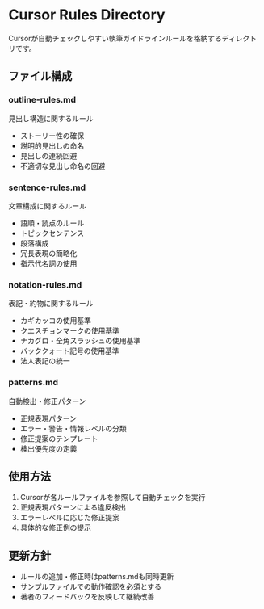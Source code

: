 # Cursor Rules Directory

Cursorが自動チェックしやすい執筆ガイドラインルールを格納するディレクトリです。

## ファイル構成

### outline-rules.md
見出し構造に関するルール
- ストーリー性の確保
- 説明的見出しの命名
- 見出しの連続回避
- 不適切な見出し命名の回避

### sentence-rules.md
文章構成に関するルール
- 語順・読点のルール
- トピックセンテンス
- 段落構成
- 冗長表現の簡略化
- 指示代名詞の使用

### notation-rules.md
表記・約物に関するルール
- カギカッコの使用基準
- クエスチョンマークの使用基準
- ナカグロ・全角スラッシュの使用基準
- バッククォート記号の使用基準
- 法人表記の統一

### patterns.md
自動検出・修正パターン
- 正規表現パターン
- エラー・警告・情報レベルの分類
- 修正提案のテンプレート
- 検出優先度の定義

## 使用方法

1. Cursorが各ルールファイルを参照して自動チェックを実行
2. 正規表現パターンによる違反検出
3. エラーレベルに応じた修正提案
4. 具体的な修正例の提示

## 更新方針

- ルールの追加・修正時はpatterns.mdも同時更新
- サンプルファイルでの動作確認を必須とする
- 著者のフィードバックを反映して継続改善 